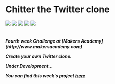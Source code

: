 Chitter the Twitter clone
==========
<div>
<img src = https://img.shields.io/badge/%20-GitHub-orange.svg>
<img src = https://img.shields.io/badge/%20-Ruby-blue.svg>
<img src = https://img.shields.io/badge/%20-RSpec-red.svg>
<img src = https://img.shields.io/badge/%20-Sinatra-FFFF00.svg>
<img src = https://img.shields.io/badge/%20-Capybara-ff0000.svg>
</div>
<br>

<h5> Fourth week Challenge at [Makers Academy](http://www.makersacademy.com) 

Create your own Twitter clone.

Under Development...

You can find this week's project [here](https://github.com/Tr1ckX/Bookmark_manager_Week-4) 
